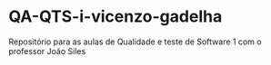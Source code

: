 # QA-QTS-i-vicenzo-gadelha
Repositório para as aulas de Qualidade e teste de Software 1 com o professor João Siles
